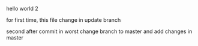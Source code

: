hello world 2

for first time, this file change in update branch

second after commit in worst change branch to master and add changes
in master
